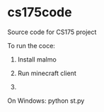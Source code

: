 # cs175code
Source code for CS175 project

To run the coce:
1) Install malmo

2) Run minecraft client

3) 

On Windows: 
python st.py

